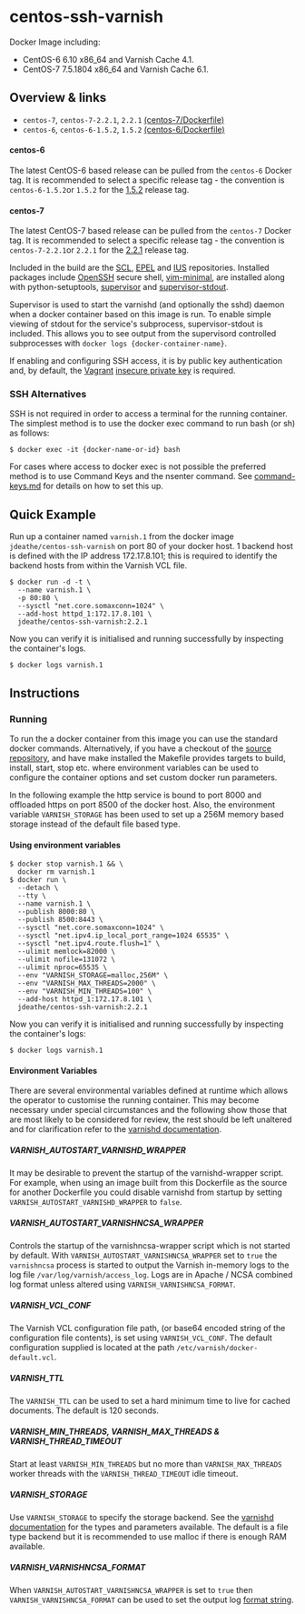 centos-ssh-varnish
==================

Docker Image including:
- CentOS-6 6.10 x86_64 and Varnish Cache 4.1.
- CentOS-7 7.5.1804 x86_64 and Varnish Cache 6.1.

## Overview & links

- `centos-7`, `centos-7-2.2.1`, `2.2.1` [(centos-7/Dockerfile)](https://github.com/jdeathe/centos-ssh-varnish/blob/centos-7/Dockerfile)
- `centos-6`, `centos-6-1.5.2`, `1.5.2` [(centos-6/Dockerfile)](https://github.com/jdeathe/centos-ssh-varnish/blob/centos-6/Dockerfile)

#### centos-6

The latest CentOS-6 based release can be pulled from the `centos-6` Docker tag. It is recommended to select a specific release tag - the convention is `centos-6-1.5.2`or `1.5.2` for the [1.5.2](https://github.com/jdeathe/centos-ssh-varnish/tree/1.5.2) release tag.

#### centos-7

The latest CentOS-7 based release can be pulled from the `centos-7` Docker tag. It is recommended to select a specific release tag - the convention is `centos-7-2.2.1`or `2.2.1` for the [2.2.1](https://github.com/jdeathe/centos-ssh-varnish/tree/2.2.1) release tag.

Included in the build are the [SCL](https://www.softwarecollections.org/), [EPEL](http://fedoraproject.org/wiki/EPEL) and [IUS](https://ius.io) repositories. Installed packages include [OpenSSH](http://www.openssh.com/portable.html) secure shell, [vim-minimal](http://www.vim.org/), are installed along with python-setuptools, [supervisor](http://supervisord.org/) and [supervisor-stdout](https://github.com/coderanger/supervisor-stdout).

Supervisor is used to start the varnishd (and optionally the sshd) daemon when a docker container based on this image is run. To enable simple viewing of stdout for the service's subprocess, supervisor-stdout is included. This allows you to see output from the supervisord controlled subprocesses with `docker logs {docker-container-name}`.

If enabling and configuring SSH access, it is by public key authentication and, by default, the [Vagrant](http://www.vagrantup.com/) [insecure private key](https://github.com/mitchellh/vagrant/blob/master/keys/vagrant) is required.

### SSH Alternatives

SSH is not required in order to access a terminal for the running container. The simplest method is to use the docker exec command to run bash (or sh) as follows: 

```
$ docker exec -it {docker-name-or-id} bash
```

For cases where access to docker exec is not possible the preferred method is to use Command Keys and the nsenter command. See [command-keys.md](https://github.com/jdeathe/centos-ssh-varnish/blob/centos-6/command-keys.md) for details on how to set this up.

## Quick Example

Run up a container named `varnish.1` from the docker image `jdeathe/centos-ssh-varnish` on port 80 of your docker host. 1 backend host is defined with the IP address 172.17.8.101; this is required to identify the backend hosts from within the Varnish VCL file.

```
$ docker run -d -t \
  --name varnish.1 \
  -p 80:80 \
  --sysctl "net.core.somaxconn=1024" \
  --add-host httpd_1:172.17.8.101 \
  jdeathe/centos-ssh-varnish:2.2.1
```

Now you can verify it is initialised and running successfully by inspecting the container's logs.

```
$ docker logs varnish.1
```

## Instructions

### Running

To run the a docker container from this image you can use the standard docker commands. Alternatively, if you have a checkout of the [source repository](https://github.com/jdeathe/centos-ssh-varnish), and have make installed the Makefile provides targets to build, install, start, stop etc. where environment variables can be used to configure the container options and set custom docker run parameters.

In the following example the http service is bound to port 8000 and offloaded https on port 8500 of the docker host. Also, the environment variable `VARNISH_STORAGE` has been used to set up a 256M memory based storage instead of the default file based type.

#### Using environment variables

```
$ docker stop varnish.1 && \
  docker rm varnish.1
$ docker run \
  --detach \
  --tty \
  --name varnish.1 \
  --publish 8000:80 \
  --publish 8500:8443 \
  --sysctl "net.core.somaxconn=1024" \
  --sysctl "net.ipv4.ip_local_port_range=1024 65535" \
  --sysctl "net.ipv4.route.flush=1" \
  --ulimit memlock=82000 \
  --ulimit nofile=131072 \
  --ulimit nproc=65535 \
  --env "VARNISH_STORAGE=malloc,256M" \
  --env "VARNISH_MAX_THREADS=2000" \
  --env "VARNISH_MIN_THREADS=100" \
  --add-host httpd_1:172.17.8.101 \
  jdeathe/centos-ssh-varnish:2.2.1
```

Now you can verify it is initialised and running successfully by inspecting the container's logs:

```
$ docker logs varnish.1
```

#### Environment Variables

There are several environmental variables defined at runtime which allows the operator to customise the running container. This may become necessary under special circumstances and the following show those that are most likely to be considered for review, the rest should be left unaltered and for clarification refer to the [varnishd documentation](https://www.varnish-cache.org/docs/6.0/index.html).

##### VARNISH_AUTOSTART_VARNISHD_WRAPPER

It may be desirable to prevent the startup of the varnishd-wrapper script. For example, when using an image built from this Dockerfile as the source for another Dockerfile you could disable varnishd from startup by setting `VARNISH_AUTOSTART_VARNISHD_WRAPPER` to `false`.

##### VARNISH_AUTOSTART_VARNISHNCSA_WRAPPER

Controls the startup of the varnishncsa-wrapper script which is not started by default. With `VARNISH_AUTOSTART_VARNISHNCSA_WRAPPER` set to `true` the `varnishncsa` process is started to output the Varnish in-memory logs to the log file `/var/log/varnish/access_log`. Logs are in Apache / NCSA combined log format unless altered using `VARNISH_VARNISHNCSA_FORMAT`.

##### VARNISH_VCL_CONF

The Varnish VCL configuration file path, (or base64 encoded string of the configuration file contents), is set using `VARNISH_VCL_CONF`. The default configuration supplied is located at the path `/etc/varnish/docker-default.vcl`.

##### VARNISH_TTL

The `VARNISH_TTL` can be used to set a hard minimum time to live for cached documents. The default is 120 seconds.

##### VARNISH_MIN_THREADS, VARNISH_MAX_THREADS & VARNISH_THREAD_TIMEOUT

Start at least `VARNISH_MIN_THREADS` but no more than `VARNISH_MAX_THREADS` worker threads with the `VARNISH_THREAD_TIMEOUT` idle timeout.

##### VARNISH_STORAGE

Use `VARNISH_STORAGE` to specify the storage backend. See the [varnishd documentation](https://varnish-cache.org/docs/6.0/reference/varnishd.html#storage-backend) for the types and parameters available. The default is a file type backend but it is recommended to use malloc if there is enough RAM available.

##### VARNISH_VARNISHNCSA_FORMAT

When `VARNISH_AUTOSTART_VARNISHNCSA_WRAPPER` is set to `true` then `VARNISH_VARNISHNCSA_FORMAT` can be used to set the output log [format string](https://varnish-cache.org/docs/6.0/reference/varnishncsa.html#format).
